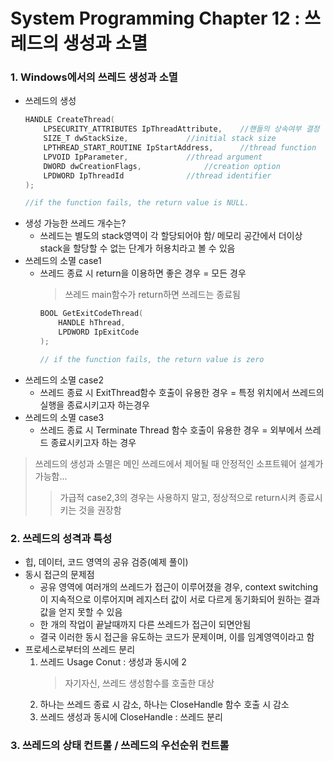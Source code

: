 # System Programming Chapter 12 : 쓰레드의 생성과 소멸
### 1. Windows에서의 쓰레드 생성과 소멸
- 쓰레드의 생성
	```c
	HANDLE CreateThread(
		LPSECURITY_ATTRIBUTES IpThreadAttribute,	//핸들의 상속여부 결정
		SIZE_T dwStackSize,				//initial stack size
		LPTHREAD_START_ROUTINE IpStartAddress,		//thread function
		LPVOID IpParameter,				//thread argument
		DWORD dwCreationFlags,				//creation option
		LPDWORD IpThreadId				//thread identifier
	);

	//if the function fails, the return value is NULL.
	```
- 생성 가능한 쓰레드 개수는?
	- 쓰레드는 별도의 stack영역이 각 할당되어야 함/ 메모리 공간에서 더이상 stack을 할당할 수 없는 단계가 허용치라고 볼 수 있음
- 쓰레드의 소멸 case1
	- 쓰레드 종료 시 return을 이용하면 좋은 경우 = 모든 경우
		> 쓰레드 main함수가 return하면 쓰레드는 종료됨
		```c
		BOOL GetExitCodeThread(
			HANDLE hThread,
			LPDWORD IpExitCode
		);

		// if the function fails, the return value is zero
		```
- 쓰레드의 소멸 case2
	- 쓰레드 종료 시 ExitThread함수 호출이 유용한 경우 = 특정 위치에서 쓰레드의 실행을 종료시키고자 하는경우
- 쓰레드의 소멸 case3
	- 쓰레드 종료 시 Terminate Thread 함수 호출이 유용한 경우 = 외부에서 쓰레드 종료시키고자 하는 경우
> 쓰레드의 생성과 소멸은 메인 쓰레드에서 제어될 때 안정적인 소프트웨어 설계가 가능함...
>> 가급적 case2,3의 경우는 사용하지 말고, 정상적으로 return시켜 종료시키는 것을 권장함

### 2. 쓰레드의 성격과 특성
- 힙, 데이터, 코드 영역의 공유 검증(예제 풀이)
- 동시 접근의 문제점
	- 공유 영역에 여러개의 쓰레드가 접근이 이루어졌을 경우, context switching이 지속적으로 이루어지며 레지스터 값이 서로 다르게 동기화되어 원하는 결과값을 얻지 못할 수 있음
	- 한 개의 작업이 끝날때까지 다른 쓰레드가 접근이 되면안됨
	- 결국 이러한 동시 접근을 유도하는 코드가 문제이며, 이를 임계영역이라고 함
- 프로세스로부터의 쓰레드 분리
	1. 쓰레드 Usage Conut : 생성과 동시에 2
		> 자기자신, 쓰레드 생성함수를 호출한 대상
	1. 하나는 쓰레드 종료 시 감소, 하나는 CloseHandle 함수 호출 시 감소
	1. 쓰레드 생성과 동시에 CloseHandle : 쓰레드 분리
### 3. 쓰레드의 상태 컨트롤 / 쓰레드의 우선순위 컨트롤
